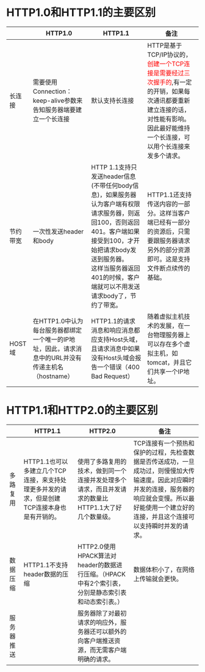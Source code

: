 # HTTP1.0和HTTP1.1的主要区别

|          | HTTP1.0                                                      | HTTP1.1                                                      | 备注                                                         |
| -------- | ------------------------------------------------------------ | ------------------------------------------------------------ | ------------------------------------------------------------ |
| 长连接   | 需要使用Connection： keep-alive参数来告知服务器端要建立一个长连接 | 默认支持长连接                                               | HTTP是基于TCP/IP协议的，<font color=red>创建一个TCP连接是需要经过三次握手的</font>,有一定的开销，如果每次通讯都要重新建立连接的话，对性能有影响。因此最好能维持一个长连接，可以用个长连接来发多个请求。 |
| 节约带宽 | 一次性发送header和body                                       | HTTP 1.1支持只发送header信息(不带任何body信息)，如果服务器认为客户端有权限请求服务器，则返回100，否则返回401。客户端如果接受到100，才开始把请求body发送到服务器。<br />这样当服务器返回401的时候，客户端就可以不用发送请求body了，节约了带宽。 | HTTP1.1还支持传送内容的一部分。这样当客户端已经有一部分的资源后，只需要跟服务器请求另外的部分资源即可。这是支持文件断点续传的基础。 |
| HOST域   | 在HTTP1.0中认为每台服务器都绑定一个唯一的IP地址，因此，请求消息中的URL并没有传递主机名（hostname） | HTTP1.1的请求消息和响应消息都应支持Host头域，且请求消息中如果没有Host头域会报告一个错误（400 Bad Request） | 随着虚拟主机技术的发展，在一台物理服务器上可以存在多个虚拟主机，如tomcat，并且它们共享一个IP地址。 |



# HTTP1.1和HTTP2.0的主要区别

|            | HTTP1.1                                                      | HTTP2.0                                                      | 备注                                                         |
| ---------- | ------------------------------------------------------------ | ------------------------------------------------------------ | ------------------------------------------------------------ |
| 多路复用   | HTTP1.1也可以多建立几个TCP连接，来支持处理更多并发的请求，但是创建TCP连接本身也是有开销的。 | 使用了多路复用的技术，做到同一个连接并发处理多个请求，而且并发请求的数量比HTTP1.1大了好几个数量级。 | TCP连接有一个预热和保护的过程，先检查数据是否传送成功，一旦成功过，则慢慢加大传输速度。因此对应瞬时并发的连接，服务器的响应就会变慢。所以最好能使用一个建立好的连接，并且这个连接可以支持瞬时并发的请求。 |
| 数据压缩   | HTTP1.1不支持header数据的压缩                                | HTTP2.0使用HPACK算法对header的数据进行压缩。（HPACK 中有2个索引表，分别是静态索引表和动态索引表。） | 数据体积小了，在网络上传输就会更快。                         |
| 服务器推送 |                                                              | 服务器除了对最初请求的响应外，服务器还可以额外的向客户端推送资源，而无需客户端明确的请求。 |                                                              |









